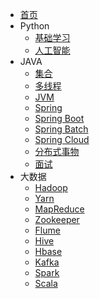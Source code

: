 * [首页](/README.md)
* Python
  * [基础学习](/docs/python/基础学习/README.md)
  * [人工智能](/docs/python/人工智能/README.md)
* JAVA
  * [集合](/docs/java/集合/README.md)
  * [多线程](/docs/java/多线程/README.md)
  * [JVM](/docs/java/JVM/README.md)
  * [Spring](/docs/java/Spring/README.md)
  * [Spring Boot](/docs/java/SpringBoot/README.md)
  * [Spring Batch](/docs/java/SpringBatch/README.md)
  * [Spring Cloud](/docs/java/SpringCloud/README.md)
  * [分布式事物](/docs/java/分布式事物/README.md)
  * [面试](/docs/java/面试/README.md)
* 大数据
  * [Hadoop](/docs/大数据/Hadoop/README.md)
  * [Yarn](/docs/大数据/Yarn/README.md)
  * [MapReduce](/docs/大数据/MapReduce/README.md)
  * [Zookeeper](/docs/大数据/Zookeeper/README.md)
  * [Flume](/docs/大数据/Flume/README.md)
  * [Hive](/docs/大数据/Hive/README.md)
  * [Hbase](/docs/大数据/Hbase/README.md)
  * [Kafka](/docs/大数据/Kafka/README.md)
  * [Spark](/docs/大数据/Spark/README.md)
  * [Scala](/docs/大数据/Scala/README.md)